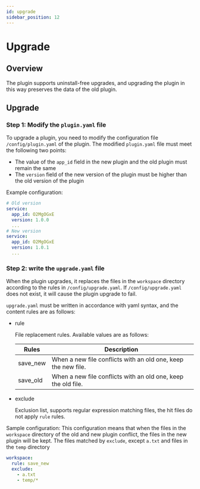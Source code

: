 ```yaml
---
id: upgrade
sidebar_position: 12
---
```


# Upgrade

## Overview

The plugin supports uninstall-free upgrades, and upgrading the plugin in this way preserves the data of the old plugin.

## Upgrade

### Step 1: Modify the `plugin.yaml` file

To upgrade a plugin, you need to modify the configuration file `/config/plugin.yaml` of the plugin. The modified `plugin.yaml` file must meet the following two points:

- The value of the `app_id` field in the new plugin and the old plugin must remain the same
- The `version` field of the new version of the plugin must be higher than the old version of the plugin

Example configuration:

```yaml
# Old version
service:
  app_id: O2MgOGxE
  version: 1.0.0
  ...
# New version
service:
  app_id: O2MgOGxE
  version: 1.0.1
  ...
```

### Step 2: write the `upgrade.yaml` file

When the plugin upgrades, it replaces the files in the `workspace` directory according to the rules in `/config/upgrade.yaml`. If `/config/upgrade.yaml` does not exist, it will cause the plugin upgrade to fail.

`upgrade.yaml` must be written in accordance with yaml syntax, and the content rules are as follows:

- rule

  File replacement rules. Available values are as follows:

  | **Rules** | **Description**                                               |
  | --------- | ------------------------------------------------------------- |
  | save_new  | When a new file conflicts with an old one, keep the new file. |
  | save_old  | When a new file conflicts with an old one, keep the old file. |

- exclude

  Exclusion list, supports regular expression matching files, the hit files do not apply `rule` rules.

Sample configuration: This configuration means that when the files in the `workspace` directory of the old and new plugin conflict, the files in the new plugin will be kept. The files matched by `exclude`, except `a.txt` and files in the `temp` directory

```yaml
workspace:
  rule: save_new
  exclude:
    - a.txt
    - temp/*
```
